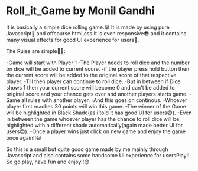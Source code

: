 # Roll_it_Game by Monil Gandhi

It is basically a simple dice rolling game.😁
It is made by using pure Javascript🤗 and offcourse html,css
It is even responsive😎 and it contains many visual effects for good UI experience for users🤩.

The Rules are simple👮‍♂️:

-Game will start with Player 1
-The Player needs to roll dice and the number on dice will be added to current score.
-if the player press hold button then the current score will be added to the original score of that respective player.
-Till then player can continue to roll dice.
-But in between if Dice shows 1 then your current score will become 0 and can't be added to original score and your chance gets over and another players starts game.
-Same all rules with another player.
-And this goes on continous.
-Whoever player first reaches 30 points will win this game.
-The winner of the Game will be highlighted in Black Shade(as i told it has good UI for users😅).
-Even in between the game whoever player has the chance to roll dice will be highlighted with a different shade automatically(again made better UI for users😍).
-Once a player wins just click on new game and enjoy the game once again!!😃

So this is a small but quite good game made by me mainly through Javascript and also contains some handsome UI experience for usersPlay!!
So go play, have fun and enjoy!!😊
